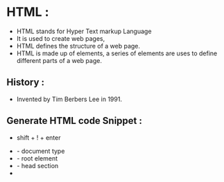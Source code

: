 # HTML :

- HTML stands for Hyper Text markup Language
- It is used to create web pages,
- HTML defines the structure of a web page.
- HTML is made up of elements, a series of
 elements are uses to define different parts of a
 web page.

## History :

- Invented by Tim Berbers Lee in 1991.

## Generate HTML code Snippet :

- shift + ! + enter

- <!DOPTYPE html> - document type
- <html> - root element
- <head> - head section
- <title> - Title of the page
- <body> -  body section
- <title>- Heading section